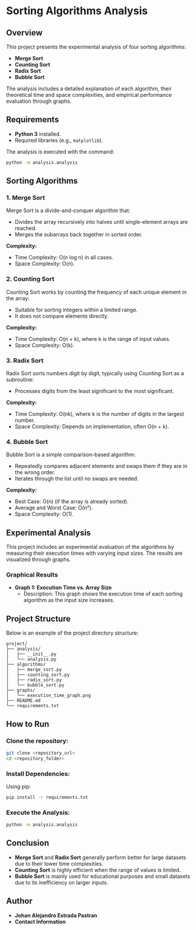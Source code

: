 # Sorting Algorithms Analysis

## Overview
This project presents the experimental analysis of four sorting algorithms:
- **Merge Sort**
- **Counting Sort**
- **Radix Sort**
- **Bubble Sort**

The analysis includes a detailed explanation of each algorithm, their theoretical time and space complexities, and empirical performance evaluation through graphs.

## Requirements
- **Python 3** installed.
- Required libraries (e.g., `matplotlib`).

The analysis is executed with the command:
```bash
python -m analysis.analysis
```

## Sorting Algorithms

### 1. Merge Sort
Merge Sort is a divide-and-conquer algorithm that:
- Divides the array recursively into halves until single-element arrays are reached.
- Merges the subarrays back together in sorted order.

**Complexity:**
- Time Complexity: O(n log n) in all cases.
- Space Complexity: O(n).

### 2. Counting Sort
Counting Sort works by counting the frequency of each unique element in the array:
- Suitable for sorting integers within a limited range.
- It does not compare elements directly.

**Complexity:**
- Time Complexity: O(n + k), where k is the range of input values.
- Space Complexity: O(k).

### 3. Radix Sort
Radix Sort sorts numbers digit by digit, typically using Counting Sort as a subroutine:
- Processes digits from the least significant to the most significant.

**Complexity:**
- Time Complexity: O(nk), where k is the number of digits in the largest number.
- Space Complexity: Depends on implementation, often O(n + k).

### 4. Bubble Sort
Bubble Sort is a simple comparison-based algorithm:
- Repeatedly compares adjacent elements and swaps them if they are in the wrong order.
- Iterates through the list until no swaps are needed.

**Complexity:**
- Best Case: O(n) (if the array is already sorted).
- Average and Worst Case: O(n²).
- Space Complexity: O(1).

## Experimental Analysis
This project includes an experimental evaluation of the algorithms by measuring their execution times with varying input sizes. The results are visualized through graphs.

### Graphical Results
- **Graph 1: Execution Time vs. Array Size**
  - Description: This graph shows the execution time of each sorting algorithm as the input size increases.

## Project Structure
Below is an example of the project directory structure:
```
project/
├── analysis/
│   ├── __init__.py
│   └── analysis.py      
├── algorithms/
│   ├── merge_sort.py
│   ├── counting_sort.py
│   ├── radix_sort.py
│   └── bubble_sort.py
├── graphs/
│   └── execution_time_graph.png
├── README.md
└── requirements.txt
```

## How to Run
### Clone the repository:
```bash
git clone <repository_url>
cd <repository_folder>
```

### Install Dependencies:
Using pip:
```bash
pip install -r requirements.txt
```
### Execute the Analysis:
```bash
python -m analysis.analysis
```

## Conclusion
- **Merge Sort** and **Radix Sort** generally perform better for large datasets due to their lower time complexities.
- **Counting Sort** is highly efficient when the range of values is limited.
- **Bubble Sort** is mainly used for educational purposes and small datasets due to its inefficiency on larger inputs.

## Author
- **Johan Alejandro Estrada Pastran**
- **Contact Information**